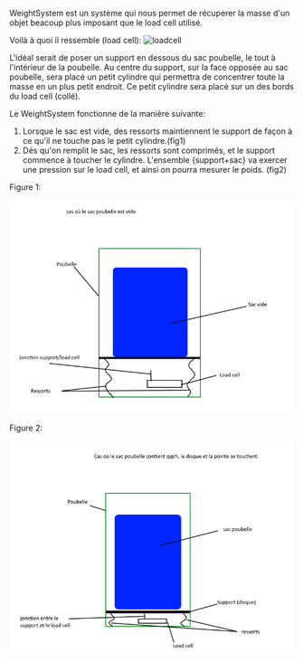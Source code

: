 WeightSystem est un système qui nous permet de récuperer la masse d'un objet beacoup plus imposant que le load cell utilisé.

Voilà à quoi il ressemble (load cell):
![loadcell](https://www.robotshop.com/media/catalog/product/cache/1/image/900x900/9df78eab33525d08d6e5fb8d27136e95/m/i/micro-load-cell-20-kg.png)

L'idéal serait de poser un support en dessous du sac poubelle, le tout à l'intérieur de la poubelle. Au centre du support, sur la face opposée au sac poubelle, sera placé un petit cylindre qui permettra de concentrer toute la masse en un plus petit endroit. Ce petit cylindre sera placé sur un des bords du load cell (collé).

Le WeightSystem fonctionne de la manière suivante:

1. Lorsque le sac est vide, des ressorts maintiennent le support de façon à ce qu'il ne touche pas le petit cylindre.(fig1)
2. Dés qu'on remplit le sac, les ressorts sont comprimés, et le support commence à toucher le cylindre. L'ensemble {support+sac} va exercer une pression sur le load cell, et ainsi on pourra mesurer le poids. (fig2)

Figure 1:

![fig1](sacvide.png)

Figure 2:

![fig2](exemplesacha.png)
